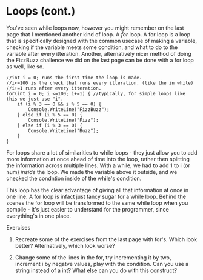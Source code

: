 # Loops (cont.)
You've seen while loops now, however you might remember on the last page that I mentioned another kind of loop. A *for* loop. A for loop is a loop that is specifically designed with the common usecase of making a variable, checking if the variable meets some condition, and what to do to the variable after every itteration. Another, alternatively nicer method of doing the FizzBuzz challence we did on the last page can be done with a for loop as well, like so.

```CSharp
//int i = 0; runs the first time the loop is made.
//i<=100 is the check that runs every itteration. (like the in while)
//i+=1 runs after every itteration.
for(int i = 0; i <=100; i+=1) { //typically, for simple loops like this we just use "i".
    if (i % 3 == 0 && i % 5 == 0) {
        Console.WriteLine("FizzBuzz");
    } else if (i % 5 == 0) {
        Console.WriteLine("Fizz");
    } else if (i % 3 == 0) {
        Console.WriteLine("Buzz");
    }   
}
```


For loops share a lot of similarities to while loops - they just allow you to add more information at once ahead of time into the loop, rather then splitting the information across multiple lines. With a while, we had to add 1 to i (or num) *inside* the loop. We made the variable above it outside, and we checked the condntion inside of the while's condition. 

This loop has the clear advantage of giving all that information at once in one line. A for loop is infact just fancy sugar for a while loop. Behind the scenes the for loop will be transformed to the same while loop when you compile - it's just easier to understand for the programmer, since everything's in one place. 

Exercises

1. Recreate some of the exercises from the last page with for's. Which look better? Alternatively, which look worse?

2. Change some of the lines in the for, try incrementing it by two, increment i by negatve values, play with the condition. Can you use a string instead of a int? What else can you do with this construct?
